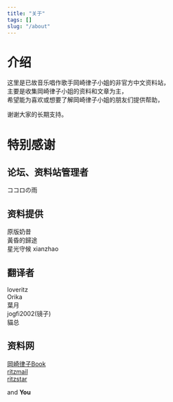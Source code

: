 ```yaml
---
title: "关于"
tags: []
slug: "/about"
---
```

# 介绍
这里是已故音乐唱作歌手岡崎律子小姐的非官方中文资料站，  
主要是收集岡崎律子小姐的资料和文章为主，  
希望能为喜欢或想要了解岡崎律子小姐的朋友们提供帮助，   　 

谢谢大家的长期支持。


# 特别感谢

## 论坛、资料站管理者  
ココロの雨  

## 资料提供
原版奶昔  
黃昏的歸途  
星光守候
xianzhao

## 翻译者
loveritz  
Orika  
葉月  
jogfi2002(镜子)  
貓总  

## 资料网
[岡崎律子Book](http://love.life.coocan.jp/)  
[ritzmail](http://ritzmail.nk2.org/)  
[ritzstar](http://www.ritzstar.jp/)

and **You**
